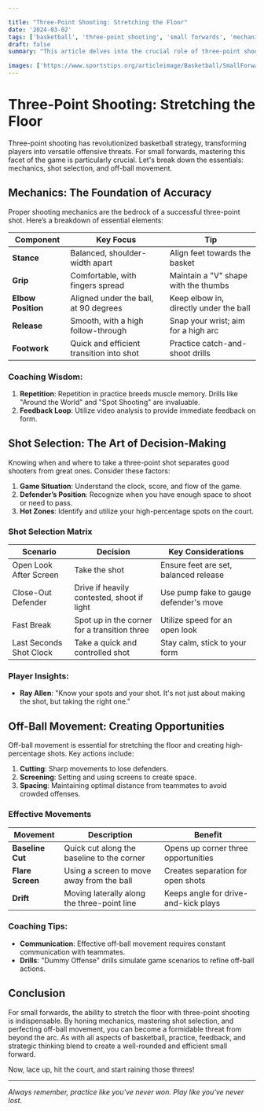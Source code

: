 ```yaml
---

title: "Three-Point Shooting: Stretching the Floor"
date: '2024-03-02'
tags: ['basketball', 'three-point shooting', 'small forwards', 'mechanics', 'shot selection', 'off-ball movement']
draft: false
summary: "This article delves into the crucial role of three-point shooting for small forwards, exploring the mechanics, shot selection, and off-ball movement essential for stretching the floor."

images: ['https://www.sportstips.org/articleimage/Basketball/SmallForward/three_point_shooting_stretching_the_floor.webp']
---
```


# Three-Point Shooting: Stretching the Floor

Three-point shooting has revolutionized basketball strategy, transforming players into versatile offensive threats. For small forwards, mastering this facet of the game is particularly crucial. Let's break down the essentials: mechanics, shot selection, and off-ball movement.

## Mechanics: The Foundation of Accuracy

Proper shooting mechanics are the bedrock of a successful three-point shot. Here’s a breakdown of essential elements:

| Component          | Key Focus                                  | Tip                                    |
|--------------------|--------------------------------------------|----------------------------------------|
| **Stance**         | Balanced, shoulder-width apart             | Align feet towards the basket          |
| **Grip**           | Comfortable, with fingers spread           | Maintain a "V" shape with the thumbs    |
| **Elbow Position** | Aligned under the ball, at 90 degrees      | Keep elbow in, directly under the ball |
| **Release**        | Smooth, with a high follow-through         | Snap your wrist; aim for a high arc    |
| **Footwork**       | Quick and efficient transition into shot   | Practice catch-and-shoot drills        |

### Coaching Wisdom:

1. **Repetition**: Repetition in practice breeds muscle memory. Drills like "Around the World" and "Spot Shooting" are invaluable.
2. **Feedback Loop**: Utilize video analysis to provide immediate feedback on form.

## Shot Selection: The Art of Decision-Making

Knowing when and where to take a three-point shot separates good shooters from great ones. Consider these factors:

1. **Game Situation**: Understand the clock, score, and flow of the game.
2. **Defender’s Position**: Recognize when you have enough space to shoot or need to pass.
3. **Hot Zones**: Identify and utilize your high-percentage spots on the court.

### Shot Selection Matrix

| Scenario                | Decision                                   | Key Considerations                      |
|-------------------------|--------------------------------------------|-----------------------------------------|
| Open Look After Screen  | Take the shot                              | Ensure feet are set, balanced release   |
| Close-Out Defender      | Drive if heavily contested, shoot if light | Use pump fake to gauge defender's move  |
| Fast Break              | Spot up in the corner for a transition three| Utilize speed for an open look           |
| Last Seconds Shot Clock | Take a quick and controlled shot           | Stay calm, stick to your form           |

### Player Insights:

- **Ray Allen**: "Know your spots and your shot. It's not just about making the shot, but taking the right one."

## Off-Ball Movement: Creating Opportunities

Off-ball movement is essential for stretching the floor and creating high-percentage shots. Key actions include:

1. **Cutting**: Sharp movements to lose defenders.
2. **Screening**: Setting and using screens to create space.
3. **Spacing**: Maintaining optimal distance from teammates to avoid crowded offenses.

### Effective Movements

| Movement       | Description                                 | Benefit                             |
|----------------|---------------------------------------------|-------------------------------------|
| **Baseline Cut** | Quick cut along the baseline to the corner | Opens up corner three opportunities |
| **Flare Screen** | Using a screen to move away from the ball  | Creates separation for open shots   |
| **Drift**        | Moving laterally along the three-point line| Keeps angle for drive-and-kick plays|

### Coaching Tips:

- **Communication**: Effective off-ball movement requires constant communication with teammates.
- **Drills**: "Dummy Offense" drills simulate game scenarios to refine off-ball actions.

## Conclusion

For small forwards, the ability to stretch the floor with three-point shooting is indispensable. By honing mechanics, mastering shot selection, and perfecting off-ball movement, you can become a formidable threat from beyond the arc. As with all aspects of basketball, practice, feedback, and strategic thinking blend to create a well-rounded and efficient small forward.

Now, lace up, hit the court, and start raining those threes!

---

*Always remember, practice like you've never won. Play like you've never lost.*
```

